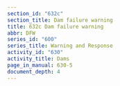 ```yaml
---
section_id: "632c"
section_title: Dam failure warning
title: 632c Dam failure warning
abbr: DFW
series_id: "600"
series_title: Warning and Response
activity_id: "630"
activity_title: Dams
page_in_manual: 630-5
document_depth: 4
---
```

